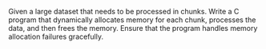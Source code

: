 Given a large dataset that needs to be processed in chunks.
Write a C program that dynamically allocates memory for each chunk,
processes the data, and then frees the memory.
Ensure that the program handles memory allocation failures gracefully.